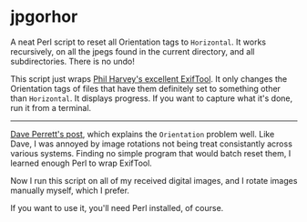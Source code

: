 jpgorhor
========

A neat Perl script to reset all Orientation tags to `Horizontal`.  It works recursively, on all the jpegs found in the current directory, and all subdirectories.  There is no undo!

This script just wraps [Phil Harvey's excellent ExifTool](http://en.wikipedia.org/wiki/ExifTool).
It only changes the Orientation tags of files that have them definitely set to something other than `Horizontal`.  It displays progress.  If you want to capture what it's done, run it from a terminal.

---
[Dave Perrett's post](http://www.daveperrett.com/articles/2012/07/28/exif-orientation-handling-is-a-ghetto/), which explains the `Orientation` problem well.  Like Dave, I was annoyed by image rotations not being treat consistantly across various systems.  Finding no simple program that would batch reset them, I learned enough Perl to wrap ExifTool.

Now I run this script on all of my received digital images, and I rotate images manually myself, which I prefer.

If you want to use it, you'll need Perl installed, of course.

